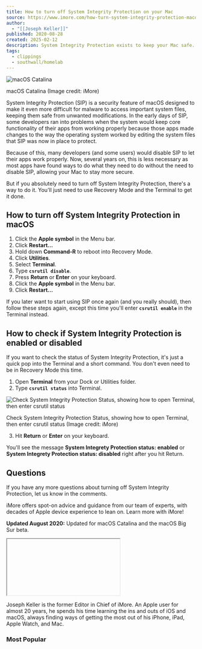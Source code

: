 ```yaml
---
title: How to turn off System Integrity Protection on your Mac
source: https://www.imore.com/how-turn-system-integrity-protection-macos
author:
  - "[[Joseph Keller]]"
published: 2020-08-28
created: 2025-02-12
description: System Integrity Protection exists to keep your Mac safe. If you absolutely need to turn it off, however, here's how you do it.
tags:
  - clippings
  - southwall/homelab
---
```

![macOS Catalina](https://cdn.mos.cms.futurecdn.net/a75HKbAkdD3WbSsyWZZVSY-1200-80.jpg)

macOS Catalina (Image credit: iMore)

System Integrity Protection (SIP) is a security feature of macOS designed to make it even more difficult for malware to access important system files, keeping them safe from unwanted modifications. In the early days of SIP, some developers ran into problems when the system would keep core functionality of their apps from working properly because those apps made changes to the way the operating system worked by editing the system files that SIP was now in place to protect.

Because of this, many developers (and some users) would disable SIP to let their apps work properly. Now, several years on, this is less necessary as most apps have found ways to do what they need to do without the need to disable SIP, allowing your Mac to stay more secure.

But if you absolutely need to turn off System Integrity Protection, there's a way to do it. You'll just need to use Recovery Mode and the Terminal to get it done.

## How to turn off System Integrity Protection in macOS

1. Click the **Apple symbol** in the Menu bar.
2. Click **Restart…**
3. Hold down **Command-R** to reboot into Recovery Mode.
4. Click **Utilities**.
5. Select **Terminal**.
6. Type **`csrutil disable`**.
7. Press **Return** or **Enter** on your keyboard.
8. Click the **Apple symbol** in the Menu bar.
9. Click **Restart…**

If you later want to start using SIP once again (and you really should), then follow these steps again, except this time you'll enter **`csrutil enable`** in the Terminal instead.

## How to check if System Integrity Protection is enabled or disabled

If you want to check the status of System Integrity Protection, it's just a quick pop into the Terminal and a short command. You don't even need to be in Recovery Mode this time.

1. Open **Terminal** from your Dock or Utilities folder.
2. Type **`csrutil status`** into Terminal.

![Check System Integrity Protection Status, showing how to open Terminal, then enter csrutil status](https://cdn.mos.cms.futurecdn.net/UFAA4QHs8ANvSKGm94HiQ8-320-80.jpg)

Check System Integrity Protection Status, showing how to open Terminal, then enter csrutil status (Image credit: iMore)

3. Hit **Return** or **Enter** on your keyboard.

You'll see the message **System Integrety Protection status: enabled** or **System Integrety Protection status: disabled** right after you hit Return.

## Questions

If you have any more questions about turning off System Integrity Protection, let us know in the comments.

iMore offers spot-on advice and guidance from our team of experts, with decades of Apple device experience to lean on. Learn more with iMore!

**Updated August 2020:** Updated for macOS Catalina and the macOS Big Sur beta.

<iframe data-lazy-priority="low" data-lazy-src="https://www.youtube.com/embed/eGAXfAxCIH8" allowfullscreen=""></iframe>

Joseph Keller is the former Editor in Chief of iMore. An Apple user for almost 20 years, he spends his time learning the ins and outs of iOS and macOS, always finding ways of getting the most out of his iPhone, iPad, Apple Watch, and Mac.

### Most Popular